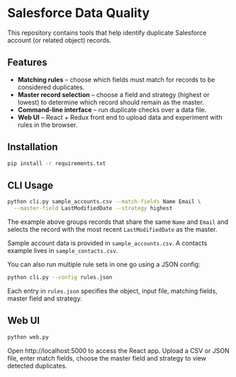 # Salesforce Data Quality

This repository contains tools that help identify duplicate Salesforce account (or related object) records.

## Features

- **Matching rules** – choose which fields must match for records to be considered duplicates.
- **Master record selection** – choose a field and strategy (highest or lowest) to determine which record should remain as the master.
- **Command-line interface** – run duplicate checks over a data file.
- **Web UI** – React + Redux front end to upload data and experiment with rules in the browser.

## Installation

```bash
pip install -r requirements.txt
```

## CLI Usage

```bash
python cli.py sample_accounts.csv --match-fields Name Email \
  --master-field LastModifiedDate --strategy highest
```

The example above groups records that share the same `Name` and `Email` and selects the record with the most recent `LastModifiedDate` as the master.

Sample account data is provided in `sample_accounts.csv`. A contacts example lives in `sample_contacts.csv`.

You can also run multiple rule sets in one go using a JSON config:

```bash
python cli.py --config rules.json
```

Each entry in `rules.json` specifies the object, input file, matching fields, master field and strategy.

## Web UI

```bash
python web.py
```

Open http://localhost:5000 to access the React app. Upload a CSV or JSON file, enter match fields, choose the master field and strategy to view detected duplicates.
